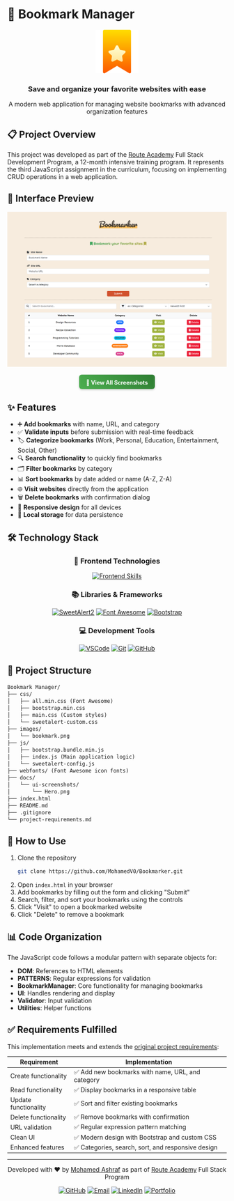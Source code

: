 # 🔖 Bookmark Manager

<div align="center">
  <img src="./images/bookmark.png" alt="Bookmark Manager Logo" width="100">
  <h3>Save and organize your favorite websites with ease</h3>
  <p>A modern web application for managing website bookmarks with advanced organization features</p>
</div>

## 📋 Project Overview

This project was developed as part of the [Route Academy](https://www.linkedin.com/company/routeacademy/) Full Stack Development Program, a 12-month intensive training program. It represents the third JavaScript assignment in the curriculum, focusing on implementing CRUD operations in a web application.

## 💫 Interface Preview

<div align="center">
  <img src="docs/ui-screenshots/Hero.png" alt="Bookmark Manager Interface" width="800">
  
  <a href="docs/ui-screenshots" style="display: inline-block; margin-top: 15px; padding: 8px 16px; background: linear-gradient(45deg, #4CAF50, #2E7D32); color: white; text-decoration: none; border-radius: 6px; font-weight: bold; box-shadow: 0 2px 4px rgba(0,0,0,0.2); transition: all 0.3s ease;">
    <span style="vertical-align: middle; font-size: 0.9em;">📸 View All Screenshots</span>
  </a>
</div>

## ✨ Features

- ➕ **Add bookmarks** with name, URL, and category
- ✅ **Validate inputs** before submission with real-time feedback
- 🏷️ **Categorize bookmarks** (Work, Personal, Education, Entertainment, Social, Other)
- 🔍 **Search functionality** to quickly find bookmarks
- 🗂️ **Filter bookmarks** by category
- 📊 **Sort bookmarks** by date added or name (A-Z, Z-A)
- 🌐 **Visit websites** directly from the application
- 🗑️ **Delete bookmarks** with confirmation dialog
- 📱 **Responsive design** for all devices
- 💾 **Local storage** for data persistence

## 🛠️ Technology Stack

<div align="center">

### 🎨 Frontend Technologies
[![Frontend Skills](https://skillicons.dev/icons?i=html,css,js,bootstrap)](https://skillicons.dev)

### 📚 Libraries & Frameworks
[![SweetAlert2](https://img.shields.io/badge/SweetAlert2-8A2BE2?style=for-the-badge&logo=javascript&logoColor=white&style=plastic)](https://sweetalert2.github.io/)
[![Font Awesome](https://img.shields.io/badge/Font_Awesome-528DD7?style=for-the-badge&logo=font-awesome&logoColor=white&style=plastic)](https://fontawesome.com/)
[![Bootstrap](https://img.shields.io/badge/Bootstrap-7952B3?style=for-the-badge&logo=bootstrap&logoColor=white&style=plastic)](https://getbootstrap.com/)

### 💻 Development Tools
[![VSCode](https://img.shields.io/badge/VS_Code-007ACC?style=for-the-badge&logo=visual-studio-code&logoColor=white&style=plastic)](https://code.visualstudio.com/)
[![Git](https://img.shields.io/badge/Git-F05032?style=for-the-badge&logo=git&logoColor=white&style=plastic)](https://git-scm.com/)
[![GitHub](https://img.shields.io/badge/GitHub-181717?style=for-the-badge&logo=github&logoColor=white&style=plastic)](https://github.com/)

</div>

## 📁 Project Structure

```
Bookmark Manager/
├── css/
│   ├── all.min.css (Font Awesome)
│   ├── bootstrap.min.css
│   ├── main.css (Custom styles)
│   └── sweetalert-custom.css
├── images/
│   └── bookmark.png
├── js/
│   ├── bootstrap.bundle.min.js
│   ├── index.js (Main application logic)
│   └── sweetalert-config.js
├── webfonts/ (Font Awesome icon fonts)
├── docs/
│   └── ui-screenshots/
│       └── Hero.png
├── index.html
├── README.md
├── .gitignore
└── project-requirements.md
```

## 🚀 How to Use

1. Clone the repository
   ```bash
   git clone https://github.com/MohamedV0/Bookmarker.git
   ```
2. Open `index.html` in your browser
3. Add bookmarks by filling out the form and clicking "Submit"
4. Search, filter, and sort your bookmarks using the controls
5. Click "Visit" to open a bookmarked website
6. Click "Delete" to remove a bookmark

## 📊 Code Organization

The JavaScript code follows a modular pattern with separate objects for:

- **DOM**: References to HTML elements
- **PATTERNS**: Regular expressions for validation
- **BookmarkManager**: Core functionality for managing bookmarks
- **UI**: Handles rendering and display
- **Validator**: Input validation
- **Utilities**: Helper functions

## ✅ Requirements Fulfilled

This implementation meets and extends the [original project requirements](./docs/project-requirements.md):

| Requirement | Implementation |
|-------------|----------------|
| Create functionality | ✅ Add new bookmarks with name, URL, and category |
| Read functionality | ✅ Display bookmarks in a responsive table |
| Update functionality | ✅ Sort and filter existing bookmarks |
| Delete functionality | ✅ Remove bookmarks with confirmation |
| URL validation | ✅ Regular expression pattern matching |
| Clean UI | ✅ Modern design with Bootstrap and custom CSS |
| Enhanced features | ✅ Categories, search, sort, and responsive design |

---

<div align="center">
  <p>Developed with ❤️ by <a href="https://github.com/MohamedV0">Mohamed Ashraf</a> as part of <a href="https://www.linkedin.com/company/routeacademy/">Route Academy</a> Full Stack Program</p>
  <p>
    <a href="https://github.com/MohamedV0"><img src="https://img.shields.io/badge/GitHub-MohamedV0-181717?style=flat&logo=github&logoColor=white" alt="GitHub"></a>
    <a href="mailto:mohamed.ashraf.v0@gmail.com"><img src="https://img.shields.io/badge/Contact-Email-EA4335?style=flat&logo=gmail&logoColor=white" alt="Email"></a>
    <a href="https://www.linkedin.com/in/mohamed-ashraf-v0/"><img src="https://img.shields.io/badge/LinkedIn-Profile-0A66C2?style=flat&logo=linkedin&logoColor=white" alt="LinkedIn"></a>
    <a href="https://mohamedv0.netlify.app/"><img src="https://img.shields.io/badge/Portfolio-Website-00C7B7?style=flat&logo=netlify&logoColor=white" alt="Portfolio"></a>
  </p>
</div>